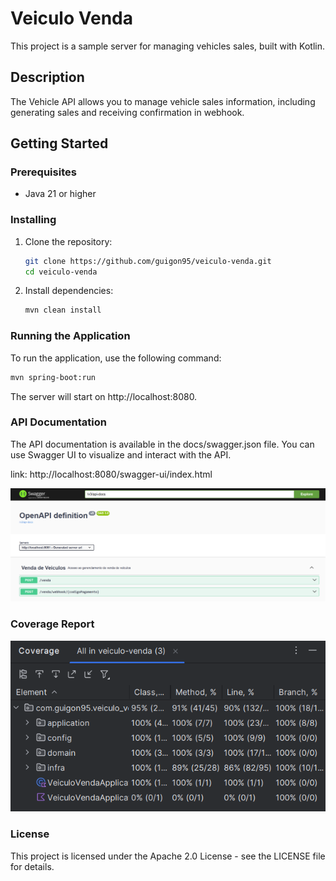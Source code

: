 
# Veiculo Venda

This project is a sample server for managing vehicles sales, built with Kotlin.

## Description

The Vehicle API allows you to manage vehicle sales information, including generating sales and receiving confirmation in webhook.

## Getting Started

### Prerequisites

- Java 21 or higher

### Installing

1. Clone the repository:
    ```sh
    git clone https://github.com/guigon95/veiculo-venda.git
    cd veiculo-venda
    ```

2. Install dependencies:
    ```sh
    mvn clean install
    ```

### Running the Application

To run the application, use the following command:
```sh
mvn spring-boot:run
```


The server will start on http://localhost:8080.

### API Documentation
The API documentation is available in the docs/swagger.json file. You can use Swagger UI to visualize and interact with the API.


link: http://localhost:8080/swagger-ui/index.html

![swagger.png](imagens/swagger.png)

### Coverage Report

![coverage.png](imagens/coverage.png)

### License
This project is licensed under the Apache 2.0 License - see the LICENSE file for details.